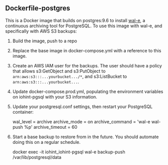 Dockerfile-postgres
-------------------

This is a Docker image that builds on postgres:9.6 to install [wal-e](https://github.com/wal-e/wal-e), a continuous
archiving tool for PostgreSQL.  To use this image with wal-e, and specifically with AWS S3 backups:

  1) Build the image, push to a repo

  2) Replace the base image in docker-compose.yml with a reference to this image.

  3) Create an AWS IAM user for the backups.  The user should have a policy that allows s3:GetObject and s3:PutObject
     to `arn:aws:s3:::...yourbucket.../*`, and s3:ListBucket to `arn:aws:s3:::...yourbucket...`.

  4) Update docker-compose.prod.yml, populating the environment variables on iohint-pgsql with your S3 information.

  5) Update your postgresql.conf settings, then restart your PostgreSQL container:

      wal_level = archive
      archive_mode = on
      archive_command = 'wal-e wal-push %p'
      archive_timeout = 60

  6) Start a base backup to restore from in the future.  You should automate doing this on a regular schedule.

      docker exec -it iohint_iohint-pgsql wal-e backup-push /var/lib/postgresql/data
